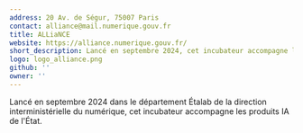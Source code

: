 ```yaml
---
address: 20 Av. de Ségur, 75007 Paris
contact: alliance@mail.numerique.gouv.fr
title: ALLiaNCE
website: https://alliance.numerique.gouv.fr/
short_description: Lancé en septembre 2024, cet incubateur accompagne les produits IA de l'État
logo: logo_alliance.png
github: ''
owner: ''
---
```

 Lancé en septembre 2024 dans le département Étalab de la direction interministérielle du numérique, cet incubateur accompagne les produits IA de l'État.
